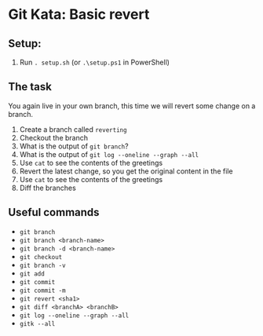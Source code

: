 # Git Kata: Basic revert
## Setup:

1. Run `. setup.sh` (or `.\setup.ps1` in PowerShell)

## The task

You again live in your own branch, this time we will revert some change on a branch.

1. Create a branch called `reverting`
2. Checkout the branch
3. What is the output of `git branch`?
4. What is the output of `git log --oneline --graph --all`
5. Use `cat` to see the contents of the greetings
6. Revert the latest change, so you get the original content in the file
7. Use `cat` to see the contents of the greetings
8. Diff the branches

## Useful commands
- `git branch`
- `git branch <branch-name>`
- `git branch -d <branch-name>`
- `git checkout`
- `git branch -v`
- `git add`
- `git commit`
- `git commit -m`
- `git revert <sha1>`
- `git diff <branchA> <branchB>`
- `git log --oneline --graph --all`
- `gitk --all`
